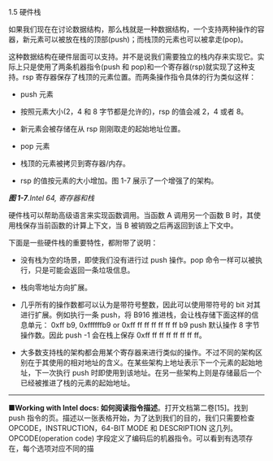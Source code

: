 1.5 硬件栈

如果我们现在在讨论数据结构，那么栈就是一种数据结构，一个支持两种操作的容器，新元素可以被放在栈的顶部\(push\)；而栈顶的元素也可以被拿走\(pop\)。

这种数据结构在硬件层面可以支持。并不是说我们需要独立的栈内存来实现它。实际上只是使用了两条机器指令\(push 和 pop\)和一个寄存器\(rsp\)就实现了这种支持。rsp 寄存器保存了栈顶的元素位置。而两条操作指令具体的行为类似这样：

* push 元素

* 按照元素大小\(2，4 和 8 字节都是允许的\)，rsp 的值会减 2，4 或者 8。

* 新元素会被存储在从 rsp 刚刚取走的起始地址位置。

* pop 元素

* 栈顶的元素被拷贝到寄存器/内存。

* rsp 的值按元素的大小增加。图 1-7 展示了一个增强了的架构。





_**图 1-7**.Intel 64, 寄存器和栈_

硬件栈可以帮助高级语言来实现函数调用。当函数  A 调用另一个函数 B 时，其使用栈保存当前函数的计算上下文，当 B 被销毁之后再返回到该上下文中。

下面是一些硬件栈的重要特性，都附带了说明：

* 没有栈为空的场景，即使我们没有进行过 push  操作。pop 命令一样可以被执行，只是可能会返回一条垃圾信息。
* 栈向零地址方向扩展。
* 几乎所有的操作数都可以认为是带符号整数，因此可以使用带符号的 bit 对其进行扩展。例如执行一条 push，将 B916 推进栈，会让栈存储下面这样的信息单元：
  0xff b9, 0xffffffb9 or 0xff ff ff ff ff ff ff b9
  push 默认操作 8 字节操作数。因此 push -1 会在栈上保存 0xff ff ff ff ff ff ff ff。

* 大多数支持栈的架构都会用某个寄存器来进行类似的操作。不过不同的架构区别在于其使用的相对地址的含义。在某些架构上地址表示下一个元素的起始地址，下一次执行 push 时即使用到该地址。在另一些架构上则是存储最后一个已经被推进了栈的元素的起始地址。

---

**■Working with Intel docs: 如何阅读指令描述**。打开文档第二卷\[15\]。找到 push 指令的页。描述以一张表格开始，为了达到我们的目的，我们只需要检查 OPCODE，INSTRUCTION，64-BIT MODE 和 DESCRIPTION 这几列。OPCODE\(operation code\) 字段定义了编码后的机器指令。可以看到有选项存在，每个选项对应不同的描

 



